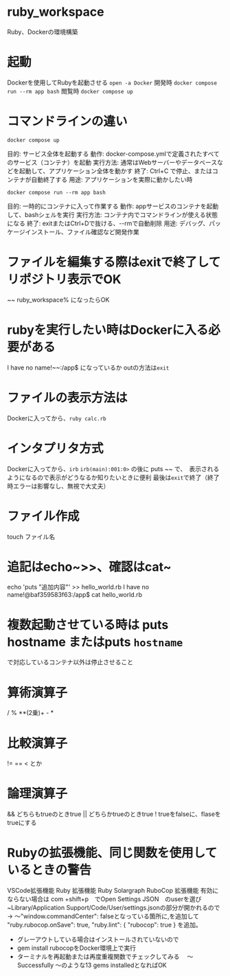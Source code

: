 # ruby_workspace

Ruby、Dockerの環境構築

# 起動
Dockerを使用してRubyを起動させる
```open -a Docker```
開発時
```docker compose run --rm app bash```
閲覧時
```docker compose up```

# コマンドラインの違い
```docker compose up```

目的: サービス全体を起動する
動作: docker-compose.ymlで定義されたすべてのサービス（コンテナ）を起動
実行方法: 通常はWebサーバーやデータベースなどを起動して、アプリケーション全体を動かす
終了: Ctrl+C で停止、またはコンテナが自動終了する
用途: アプリケーションを実際に動かしたい時

```docker compose run --rm app bash```

目的: 一時的にコンテナに入って作業する
動作: appサービスのコンテナを起動して、bashシェルを実行
実行方法: コンテナ内でコマンドラインが使える状態になる
終了: exitまたはCtrl+Dで抜ける、--rmで自動削除
用途: デバッグ、パッケージインストール、ファイル確認など開発作業

# ファイルを編集する際はexitで終了してリポジトリ表示でOK
~~ ruby_workspace% になったらOK
# rubyを実行したい時はDockerに入る必要がある
I have no name!~~:/app$ になっているか
outの方法は```exit```
# ファイルの表示方法は
Dockerに入ってから、```ruby calc.rb```

# インタプリタ方式
Dockerに入ってから、```irb```
```irb(main):001:0>``` の後に
puts ~~ で、　表示されるようになるので表示がどうなるか知りたいときに便利
最後は```exit```で終了（終了時エラーは影響なし、無視で大丈夫）

# ファイル作成
touch ファイル名
# 追記はecho~>>、確認はcat~
echo 'puts "追加内容"' >> hello_world.rb
I have no name!@baf359583f63:/app$ cat hello_world.rb 

# 複数起動させている時は puts hostname またはputs `hostname`
で対応しているコンテナ以外は停止させること

# 算術演算子
 / % **(2乗)+ - *

# 比較演算子
!= == < とか

# 論理演算子
&& どちらもtrueのときtrue
|| どちらかtrueのときtrue
! trueをfalseに、flaseをtrueにする

# Rubyの拡張機能、同じ関数を使用しているときの警告
VSCode拡張機能
Ruby 拡張機能
Ruby Solargraph
RuboCop 拡張機能
有効にならない場合は
com +shift+p　でOpen Settings JSON　のuserを選び
~Library/Application Support/Code/User/settings.jsonの部分が開かれるので
→ 〜"window.commandCenter": falseとなっている箇所に,を追加して
    "ruby.rubocop.onSave": true,
    "ruby.lint": {
        "rubocop": true
    }
    を追加。
- グレーアウトしている場合はインストールされていないので
- gem install rubocopをDocker環境上で実行
- ターミナルを再起動または再度重複関数でチェックしてみる
　〜Successfully 〜のような13 gems installedとなればOK

